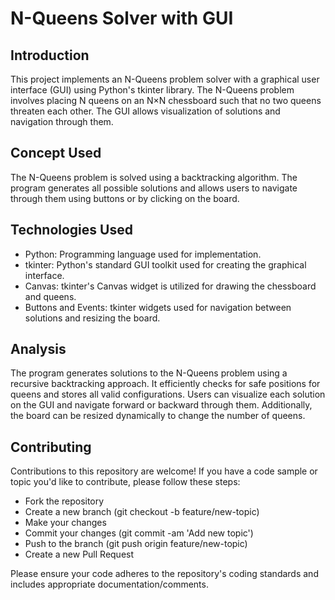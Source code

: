 # N-Queens Solver with GUI

## Introduction
This project implements an N-Queens problem solver with a graphical user interface (GUI) using Python's tkinter library. The N-Queens problem involves placing N queens on an N×N chessboard such that no two queens threaten each other. The GUI allows visualization of solutions and navigation through them.

## Concept Used
The N-Queens problem is solved using a backtracking algorithm. The program generates all possible solutions and allows users to navigate through them using buttons or by clicking on the board.

## Technologies Used
- Python: Programming language used for implementation.
- tkinter: Python's standard GUI toolkit used for creating the graphical interface.
- Canvas: tkinter's Canvas widget is utilized for drawing the chessboard and queens.
- Buttons and Events: tkinter widgets used for navigation between solutions and resizing the board.
## Analysis
The program generates solutions to the N-Queens problem using a recursive backtracking approach. It efficiently checks for safe positions for queens and stores all valid configurations. Users can visualize each solution on the GUI and navigate forward or backward through them. Additionally, the board can be resized dynamically to change the number of queens.

## Contributing
Contributions to this repository are welcome! If you have a code sample or topic you'd like to contribute, please follow these steps:

- Fork the repository
- Create a new branch (git checkout -b feature/new-topic)
- Make your changes
- Commit your changes (git commit -am 'Add new topic')
- Push to the branch (git push origin feature/new-topic)
- Create a new Pull Request

Please ensure your code adheres to the repository's coding standards and includes appropriate documentation/comments.
